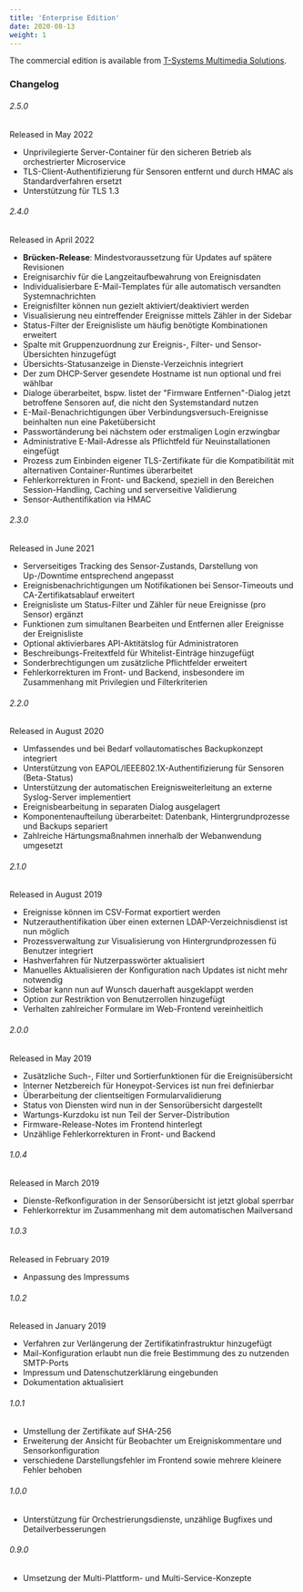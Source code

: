 ```yaml
---
title: 'Enterprise Edition'
date: 2020-08-13
weight: 1
---
```


The commercial edition is available from [T-Systems Multimedia Solutions](https://www.honeysens.de/).

### Changelog

###### 2.5.0
Released in May 2022
* Unprivilegierte Server-Container für den sicheren Betrieb als orchestrierter Microservice
* TLS-Client-Authentifizierung für Sensoren entfernt und durch HMAC als Standardverfahren ersetzt
* Unterstützung für TLS 1.3

###### 2.4.0
Released in April 2022
* **Brücken-Release**: Mindestvoraussetzung für Updates auf spätere Revisionen
* Ereignisarchiv für die Langzeitaufbewahrung von Ereignisdaten
* Individualisierbare E-Mail-Templates für alle automatisch versandten Systemnachrichten
* Ereignisfilter können nun gezielt aktiviert/deaktiviert werden
* Visualisierung neu eintreffender Ereignisse mittels Zähler in der Sidebar
* Status-Filter der Ereignisliste um häufig benötigte Kombinationen erweitert
* Spalte mit Gruppenzuordnung zur Ereignis-, Filter- und Sensor-Übersichten hinzugefügt
* Übersichts-Statusanzeige in Dienste-Verzeichnis integriert
* Der zum DHCP-Server gesendete Hostname ist nun optional und frei wählbar
* Dialoge überarbeitet, bspw. listet der "Firmware Entfernen"-Dialog jetzt betroffene Sensoren auf, die nicht den Systemstandard nutzen
* E-Mail-Benachrichtigungen über Verbindungsversuch-Ereignisse beinhalten nun eine Paketübersicht
* Passwortänderung bei nächstem oder erstmaligen Login erzwingbar
* Administrative E-Mail-Adresse als Pflichtfeld für Neuinstallationen eingefügt
* Prozess zum Einbinden eigener TLS-Zertifikate für die Kompatibilität mit alternativen Container-Runtimes überarbeitet
* Fehlerkorrekturen in Front- und Backend, speziell in den Bereichen Session-Handling, Caching und serverseitive Validierung
* Sensor-Authentifikation via HMAC

###### 2.3.0
Released in June 2021
* Serverseitiges Tracking des Sensor-Zustands, Darstellung von Up-/Downtime entsprechend angepasst
* Ereignisbenachrichtigungen um Notifikationen bei Sensor-Timeouts und CA-Zertifikatsablauf erweitert
* Ereignisliste um Status-Filter und Zähler für neue Ereignisse (pro Sensor) ergänzt
* Funktionen zum simultanen Bearbeiten und Entfernen aller Ereignisse der Ereignisliste
* Optional aktivierbares API-Aktitätslog für Administratoren
* Beschreibungs-Freitextfeld für Whitelist-Einträge hinzugefügt
* Sonderbrechtigungen um zusätzliche Pflichtfelder erweitert
* Fehlerkorrekturen im Front- und Backend, insbesondere im Zusammenhang mit Privilegien und Filterkriterien

###### 2.2.0 
Released in August 2020
* Umfassendes und bei Bedarf vollautomatisches Backupkonzept integriert
* Unterstützung von EAPOL/IEEE802.1X-Authentifizierung für Sensoren (Beta-Status)
* Unterstützung der automatischen Ereignisweiterleitung an externe Syslog-Server implementiert
* Ereignisbearbeitung in separaten Dialog ausgelagert
* Komponentenaufteilung überarbeitet: Datenbank, Hintergrundprozesse und Backups separiert
* Zahlreiche Härtungsmaßnahmen innerhalb der Webanwendung umgesetzt

###### 2.1.0 
Released in August 2019
* Ereignisse können im CSV-Format exportiert werden
* Nutzerauthentifikation über einen externen LDAP-Verzeichnisdienst ist nun möglich
* Prozessverwaltung zur Visualisierung von Hintergrundprozessen fü Benutzer integriert
* Hashverfahren für Nutzerpasswörter aktualisiert
* Manuelles Aktualisieren der Konfiguration nach Updates ist nicht mehr notwendig
* Sidebar kann nun auf Wunsch dauerhaft ausgeklappt werden
* Option zur Restriktion von Benutzerrollen hinzugefügt
* Verhalten zahlreicher Formulare im Web-Frontend vereinheitlich

###### 2.0.0
Released in May 2019
* Zusätzliche Such-, Filter und Sortierfunktionen für die Ereignisübersicht
* Interner Netzbereich für Honeypot-Services ist nun frei definierbar
* Überarbeitung der clientseitigen Formularvalidierung
* Status von Diensten wird nun in der Sensorübersicht dargestellt
* Wartungs-Kurzdoku ist nun Teil der Server-Distribution
* Firmware-Release-Notes im Frontend hinterlegt
* Unzählige Fehlerkorrekturen in Front- und Backend

###### 1.0.4
Released in March 2019
* Dienste-Refkonfiguration in der Sensorübersicht ist jetzt global sperrbar
* Fehlerkorrektur im Zusammenhang mit dem automatischen Mailversand

###### 1.0.3
Released in February 2019
* Anpassung des Impressums

###### 1.0.2
Released in January 2019
* Verfahren zur Verlängerung der Zertifikatinfrastruktur hinzugefügt
* Mail-Konfiguration erlaubt nun die freie Bestimmung des zu nutzenden SMTP-Ports
* Impressum und Datenschutzerklärung eingebunden
* Dokumentation aktualisiert

###### 1.0.1
* Umstellung der Zertifikate auf SHA-256
* Erweiterung der Ansicht für Beobachter um Ereigniskommentare und Sensorkonfiguration
* verschiedene Darstellungsfehler im Frontend sowie mehrere kleinere Fehler behoben

###### 1.0.0
* Unterstützung für Orchestrierungsdienste, unzählige Bugfixes und Detailverbesserungen

###### 0.9.0
* Umsetzung der Multi-Plattform- und Multi-Service-Konzepte
